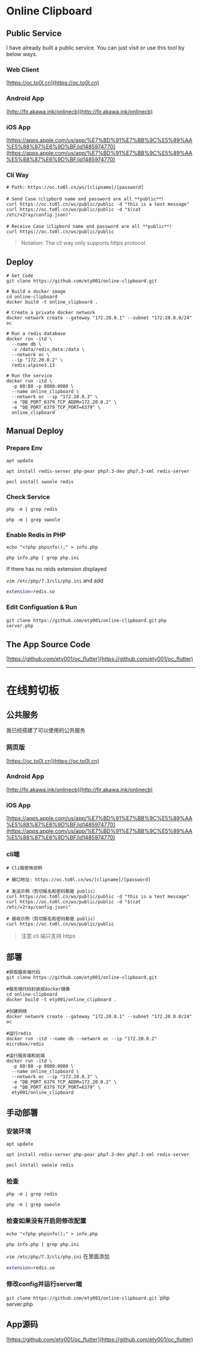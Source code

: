 # Online Clipboard

## Public Service

I have already built a public service.
You can just visit or use this tool by below ways.

### Web Client
[https://oc.to0l.cn](https://oc.to0l.cn)

### Android App
[http://fir.akawa.ink/onlinecb](http://fir.akawa.ink/onlinecb)

### iOS App
[https://apps.apple.com/us/app/%E7%BD%91%E7%BB%9C%E5%89%AA%E5%88%87%E6%9D%BF/id1485974770](https://apps.apple.com/us/app/%E7%BD%91%E7%BB%9C%E5%89%AA%E5%88%87%E6%9D%BF/id1485974770)

### Cli Way
```
# Path: https://oc.to0l.cn/ws/[clipname]/[password]

# Send Case（clipbord name and password are all **public**）
curl https://oc.to0l.cn/ws/public/public -d "this is a test message"
curl https://oc.to0l.cn/ws/public/public -d "$(cat /etc/v2ray/config.json)"

# Receive Case（clipbord name and password are all **public**）
curl https://oc.to0l.cn/ws/public/public
```
> Notation: The cli way only supports https protocol.


## Deploy
```
# Get Code
git clone https://github.com/ety001/online-clipboard.git

# Build a docker image
cd online-clipboard
docker build -t online_clipboard .

# Create a private docker network
docker network create --gateway "172.20.0.1" --subnet "172.20.0.0/24" oc

# Run a redis database
docker run -itd \
  --name db \
  -v /data/redis_data:/data \
  --network oc \
  --ip "172.20.0.2" \
  redis:alpine3.13

# Run the service
docker run -itd \
  -p 80:80 -p 8080:8080 \
  --name online_clipboard \
  --network oc --ip "172.20.0.3" \
  -e "DB_PORT_6379_TCP_ADDR=172.20.0.2" \
  -e "DB_PORT_6379_TCP_PORT=6379" \
  online_clipboard
```

## Manual Deploy
### Prepare Env
`apt update`

`apt install redis-server php-pear php7.3-dev php7.3-xml redis-server`

`pecl install swoole redis`

### Check Service
`php -m | grep redis`

`php -m | grep swoole`

### Enable Redis in PHP
`echo "<?php phpinfo();" > info.php`

`php info.php | grep php.ini`

If there has no reids extension displayed

`vim /etc/php/7.3/cli/php.ini` and add

```sh
extension=redis.so
```

### Edit Configuation & Run
`git clone https://github.com/ety001/online-clipboard.git`
`php server.php`


## The App Source Code
[https://github.com/ety001/oc_flutter](https://github.com/ety001/oc_flutter)

---

# 在线剪切板

## 公共服务

我已经搭建了可以使用的公共服务

### 网页版
[https://oc.to0l.cn](https://oc.to0l.cn)

### Android App
[http://fir.akawa.ink/onlinecb](http://fir.akawa.ink/onlinecb)

### iOS App
[https://apps.apple.com/us/app/%E7%BD%91%E7%BB%9C%E5%89%AA%E5%88%87%E6%9D%BF/id1485974770](https://apps.apple.com/us/app/%E7%BD%91%E7%BB%9C%E5%89%AA%E5%88%87%E6%9D%BF/id1485974770)

### cli端
```
# Cli端使用说明

# 接口地址: https://oc.to0l.cn/ws/[clipname]/[password]

# 发送示例（剪切板名和密码都是 public）
curl https://oc.to0l.cn/ws/public/public -d "this is a test message"
curl https://oc.to0l.cn/ws/public/public -d "$(cat /etc/v2ray/config.json)"

# 接收示例（剪切板名和密码都是 public）
curl https://oc.to0l.cn/ws/public/public
```
> 注意 cli 端只支持 https


## 部署
```
#获取服务端代码
git clone https://github.com/ety001/online-clipboard.git

#服务端代码封装成docker镜像
cd online-clipboard
docker build -t ety001/online_clipboard .

#创建网络
docker network create --gateway "172.20.0.1" --subnet "172.20.0.0/24" oc

#运行redis
docker run -itd --name db --network oc --ip "172.20.0.2" microbox/redis

#运行服务端和前端
docker run -itd \
  -p 80:80 -p 8080:8080 \
  --name online_clipboard \
  --network oc --ip "172.20.0.3" \
  -e "DB_PORT_6379_TCP_ADDR=172.20.0.2" \
  -e "DB_PORT_6379_TCP_PORT=6379" \
  ety001/online_clipboard

```

## 手动部署
### 安装环境
`apt update`

`apt install redis-server php-pear php7.3-dev php7.3-xml redis-server`

`pecl install swoole redis`

### 检查
`php -m | grep redis`

`php -m | grep swoole`

### 检查如果没有开启则修改配置
`echo "<?php phpinfo();" > info.php`

`php info.php | grep php.ini`

`vim /etc/php/7.3/cli/php.ini` 在里面添加

```sh
extension=redis.so
```

### 修改config并运行server端
`git clone https://github.com/ety001/online-clipboard.git`
`php server.php


## App源码

[https://github.com/ety001/oc_flutter](https://github.com/ety001/oc_flutter)
